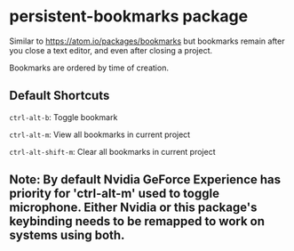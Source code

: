 # persistent-bookmarks package

Similar to https://atom.io/packages/bookmarks but bookmarks remain after you close a text editor, and even after closing a project.

Bookmarks are ordered by time of creation.

## Default Shortcuts
`ctrl-alt-b`: Toggle bookmark

`ctrl-alt-m`: View all bookmarks in current project

`ctrl-alt-shift-m`: Clear all bookmarks in current project

## Note: By default Nvidia GeForce Experience has priority for 'ctrl-alt-m' used to toggle microphone. Either Nvidia or this package's keybinding needs to be remapped to work on systems using both.
